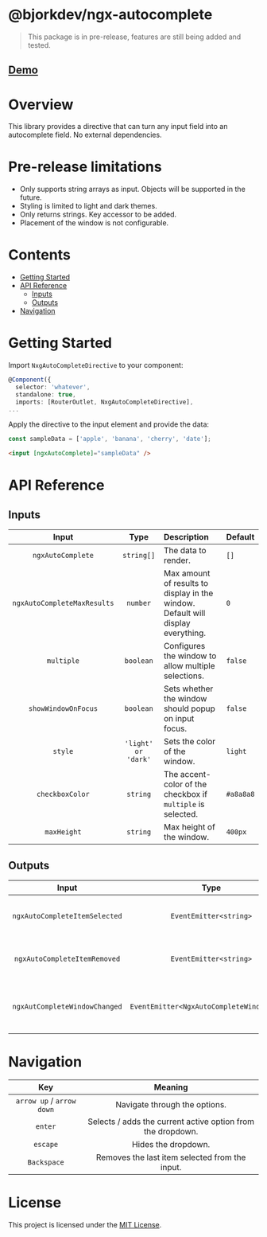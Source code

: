 # @bjorkdev/ngx-autocomplete

> This package is in pre-release, features are still being added and tested.

## [Demo](https://bjorkdev.github.io/ngx-autocomplete)

# Overview
This library provides a directive that can turn any input field into an autocomplete field. No external dependencies.

# Pre-release limitations
- Only supports string arrays as input. Objects will be supported in the future.
- Styling is limited to light and dark themes.
- Only returns strings. Key accessor to be added.
- Placement of the window is not configurable.

# Contents

- [Getting Started](#getting-started)
- [API Reference](#api-reference)
  - [Inputs](#inputs)
  - [Outputs](#outputs)
- [Navigation](#navigation)

# Getting Started

Import `NxgAutoCompleteDirective` to your component:

```ts
@Component({
  selector: 'whatever',
  standalone: true,
  imports: [RouterOutlet, NxgAutoCompleteDirective],
...
```

Apply the directive to the input element and provide the data:

```ts
const sampleData = ['apple', 'banana', 'cherry', 'date'];
```
```html
<input [ngxAutoComplete]="sampleData" />
```


# API Reference

## Inputs

|       Input        |        Type         | Description                                                                      | Default   |
| :----------------: |:-------------------:|:---------------------------------------------------------------------------------|:----------|
|        `ngxAutoComplete`        |     `string[]`      | The data to render.                                                              | `[]`      |
|       `ngxAutoCompleteMaxResults`       |      `number`       | Max amount of results to display in the window. Default will display everything. | `0`       |
|   `multiple`    |      `boolean`      | Configures the window to allow multiple selections.                              | `false`   |
|     `showWindowOnFocus`      |      `boolean`      | Sets whether the window should popup on input focus.                             | `false`   |
| `style` | `'light' or 'dark'` | Sets the color of the window.                                                    | `light`   |
| `checkboxColor` |      `string`       | The accent-color of the checkbox if `multiple` is selected.                      | `#a8a8a8` |
|   `maxHeight`   |      `string`       | Max height of the window.                                                        | `400px`   |

## Outputs

|         Input         |          Type          | Description                                  |
| :-------------------: | :--------------------: |:---------------------------------------------|
| `ngxAutoCompleteItemSelected` | `EventEmitter<string>` | Emitted when an item is selected.            |
| `ngxAutoCompleteItemRemoved` | `EventEmitter<string>` | Emitted when an item is unselected.          |
| `ngxAutCompleteWindowChanged` | `EventEmitter<NgxAutoCompleteWindowEvent>` | Emitted when the window is opened or closed. |


# Navigation

|            Key            |                           Meaning                           |
|:-------------------------:|:-----------------------------------------------------------:|
| `arrow up` / `arrow down` |                Navigate through the options.                |
|          `enter`          | Selects / adds the current active option from the dropdown. |
|         `escape`          |                     Hides the dropdown.                     |
|        `Backspace`        |       Removes the last item selected from the input.        |


# License

This project is licensed under the [MIT License](https://github.com/bjork-dev/ngx-autocomplete/blob/master/LICENSE).
